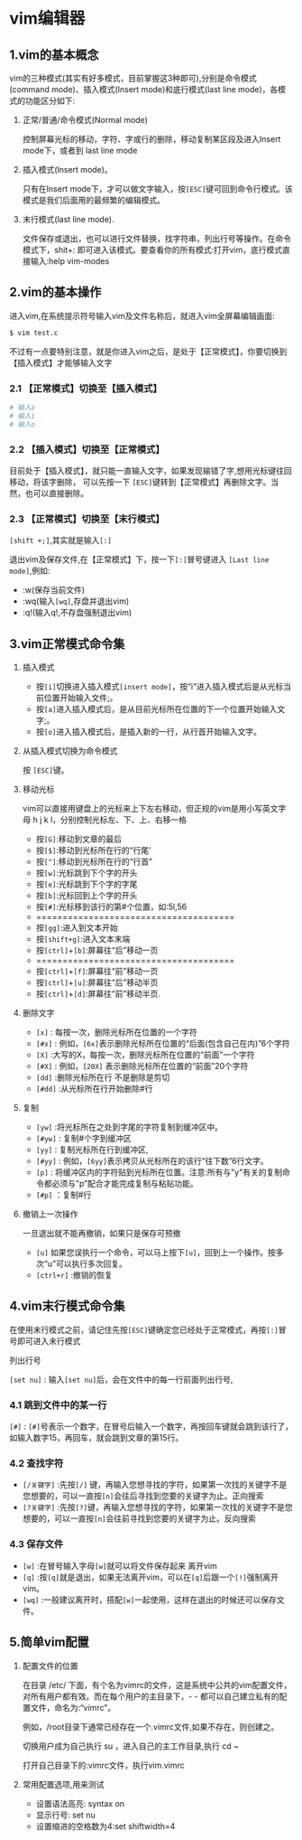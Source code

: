 
# vim编辑器

## 1.vim的基本概念

vim的三种模式(其实有好多模式，目前掌握这3种即可),分别是命令模式(command mode)、插入模式(Insert mode)和底行模式(last line mode)，各模式的功能区分如下:

1. 正常/普通/命令模式(Normal mode)

    控制屏幕光标的移动，字符、字或行的删除，移动复制某区段及进入Insert mode下，或者到 last line mode

2. 插入模式(lnsert mode)。

    只有在Insert mode下，才可以做文字输入，按`[ESC]`键可回到命令行模式。该模式是我们后面用的最频繁的编辑模式。

3. 末行模式(last line mode).

    文件保存或退出，也可以进行文件替换，找字符串，列出行号等操作。在命令模式下，shit+: 即可进入该模式。要查看你的所有模式:打开vim，底行模式直接输入:help vim-modes

## 2.vim的基本操作

进入vim,在系统提示符号输入vim及文件名称后，就进入vim全屏幕编辑画面:

```sh
$ vim test.c
```
不过有一点要特别注意，就是你进入vim之后，是处于【正常模式】，你要切换到【插入模式】才能够输入文字


### 2.1 【正常模式】切换至【插入模式】

```sh
# 输入a
# 输入i
# 输入o
```

### 2.2 【插入模式】切换至【正常模式】

目前处于【插入模式】，就只能一直输入文字，如果发现输错了字,想用光标键往回移动，将该字删除，
可以先按一下 `[ESC]`键转到【正常模式】再删除文字。当然，也可以直接删除。

### 2.3 【正常模式】切换至【末行模式】


`[shift +;]`,其实就是输入`[:]`

退出vim及保存文件,在【正常模式】下，按一下`[:]`冒号键进入 `[Last line mode]`,例如:

- :w(保存当前文件)
- :wq(输入`[wq]`,存盘并退出vim)
- :q!(输入q!,不存盘强制退出vim)


## 3.vim正常模式命令集

1. 插入模式

    - 按`[i]`切换进入插入模式`[insert mode]`，按“i“进入插入模式后是从光标当前位置开始输入文件;。
    - 按`[a]`进入插入模式后，是从目前光标所在位置的下一个位置开始输入文字;。
    - 按`[o]`进入插入模式后，是插入新的一行，从行首开始输入文字。

2. 从插入模式切换为命令模式

    按 `[ESC]`键。


3. 移动光标

    vim可以直接用键盘上的光标来上下左右移动，但正规的vim是用小写英文字母 h j k l，分别控制光标左、下、上、右移一格
    - 按`[G]`:移动到文章的最后
    - 按`[$]`:移动到光标所在行的“行尾’
    - 按`[^]`:移动到光标所在行的“行首”
    - 按`[w]`:光标跳到下个字的开头
    - 按`[e]`:光标跳到下个字的字尾
    - 按`[b]`:光标回到上个字的开头
    - 按`[#]`:光标移到该行的第#个位置，如:5l,56
    - ======================================
    - 按`[gg]`:进入到文本开始
    - 按`[shift+g]`:进入文本末端
    - 按`[ctrl]`+`[b]`:屏幕往“后”移动一页
    - ======================================
    - 按`[ctrl]`+`[f]`:屏幕往“前”移动一页
    - 按`[ctrl]`+`[u]`:屏幕往“后”移动半页
    - 按`[ctrl]`+`[d]`:屏幕往“前”移动半页.

4. 删除文字
    - `[x]` : 每按一次，删除光标所在位置的一个字符
    - `[#x]` : 例如，`[6x]`表示删除光标所在位置的“后面(包含自己在内)”6个字符
    - `[X]` :大写的X，每按一次，删除光标所在位置的“前面”一个字符
    - `[#X]` : 例如，`[20X]` 表示删除光标所在位置的“前面”20个字符
    - `[dd]` :删除光标所在行 不是删除是剪切
    - `[#dd]` :从光标所在行开始删除#行
5. 复制
    - `[yw]` :将光标所在之处到字尾的字符复制到缓冲区中。
    - `[#yw]` : 复制#个字到缓冲区
    - `[yy]` : 复制光标所在行到缓冲区,
    - `[#yy]` : 例如，`[6yy]`表示拷贝从光标所在的该行“往下数”6行文字。
    - `[p]` : 将缓冲区内的字符贴到光标所在位置。注意:所有与"y"有关的复制命令都必须与"p”配合才能完成复制与粘贴功能。
    - `[#p]` ：复制#行
6. 撤销上一次操作

    一旦退出就不能再撤销，如果只是保存可预撤

    - `[u]` 如果您误执行一个命令，可以马上按下`[u]`，回到上一个操作。按多次“u”可以执行多次回复。
    - `[ctrl+r]` :撤销的恢复


## 4.vim末行模式命令集

在使用末行模式之前，请记住先按``[ESC]``键确定您已经处于正常模式，再按`[:]`冒号即可进入未行模式

列出行号

`[set nu]` : 输入`[set nu]`后，会在文件中的每一行前面列出行号,

### 4.1 跳到文件中的某一行

`[#]` : `[#]`号表示一个数字，在冒号后输入一个数字，再按回车键就会跳到该行了，如输入数字15，再回车，就会跳到文章的第15行。


### 4.2 查找字符

- `[/关键字]` :先按`[/]` 键，再输入您想寻找的字符，如果第一次找的关键字不是您想要的，可以一直按`[n]`会往后寻找到您要的关键字为止。正向搜索
- `[?关键字]` :先按`[?]`键，再输入您想寻找的字符，如果第一次找的关键字不是您想要的，可以一直按`[n]`会往前寻找到您要的关键字为止。反向搜索


### 4.3 保存文件

- `[w]` :在冒号输入字母`[w]`就可以将文件保存起来
离开vim
- `[q]` :按`[q]`就是退出，如果无法离开vim，可以在`[q]`后跟一个`[!]`强制离开vim。
- `[wq]` :一般建议离开时，搭配`[w]`一起使用，这样在退出的时候还可以保存文件。


## 5.简单vim配置

1. 配置文件的位置

    在目录 /etc/ 下面，有个名为vimrc的文件，这是系统中公共的vim配置文件，对所有用户都有效。而在每个用户的主目录下，- - 都可以自己建立私有的配置文件，命名为:“vimrc"。
    
    例如，/root目录下通常已经存在一个.vimrc文件,如果不存在，则创建之。

    切换用户成为自己执行 su ，进入自己的主工作目录,执行 cd ~

    打开自己目录下的:vimrc文件，执行vim.vimrc

2. 常用配置选项,用来测试
    - 设置语法高亮: syntax on
    - 显示行号: set nu
    - 设置缩进的空格数为4:set shiftwidth=4